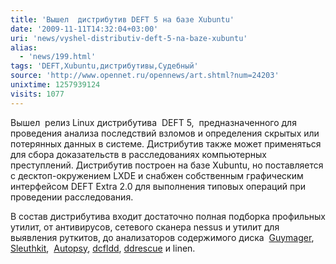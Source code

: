 ```yaml
---
title: 'Вышел  дистрибутив DEFT 5 на базе Xubuntu'
date: '2009-11-11T14:32:04+03:00'
uri: 'news/vyshel-distributiv-deft-5-na-baze-xubuntu'
alias: 
  - 'news/199.html'
tags: 'DEFT,Xubuntu,дистрибутивы,Судебный'
source: 'http://www.opennet.ru/opennews/art.shtml?num=24203'
unixtime: 1257939124
visits: 1077
---
```

Вышел  релиз Linux дистрибутива  DEFT 5,  предназначенного для проведения анализа последствий взломов и определения скрытых или потерянных данных в системе. Дистрибутив также может применяться для сбора доказательств в расследованиях компьютерных преступлений. Дистрибутив построен на базе Xubuntu, но поставляется с десктоп-окружением LXDE и снабжен собственным графическим интерфейсом DEFT Extra 2.0 для выполнения типовых операций при проведении расследования.

В состав дистрибутива входит достаточно полная подборка профильных утилит, от антивирусов, cетевого сканера nessus и утилит для выявления руткитов, до анализаторов содержимого диска  [Guymager](http://guymager.sourceforge.net/), [Sleuthkit](http://www.sleuthkit.org/),  [Autopsy](http://www.sleuthkit.org/autopsy/index.php), [dcfldd](http://dcfldd.sourceforge.net/), [ddrescue](http://www.gnu.org/software/ddrescue/ddrescue.html) и linen.
